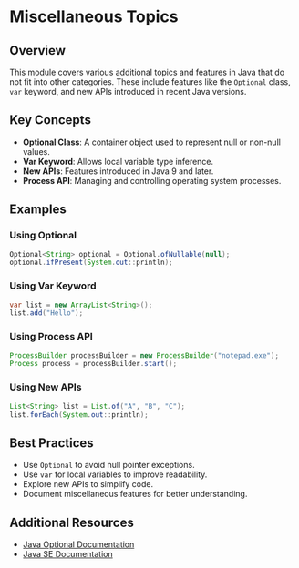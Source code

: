 # Miscellaneous Topics

## Overview
This module covers various additional topics and features in Java that do not fit into other categories. These include features like the `Optional` class, `var` keyword, and new APIs introduced in recent Java versions.

## Key Concepts

- **Optional Class**: A container object used to represent null or non-null values.
- **Var Keyword**: Allows local variable type inference.
- **New APIs**: Features introduced in Java 9 and later.
- **Process API**: Managing and controlling operating system processes.

## Examples

### Using Optional
```java
Optional<String> optional = Optional.ofNullable(null);
optional.ifPresent(System.out::println);
```

### Using Var Keyword
```java
var list = new ArrayList<String>();
list.add("Hello");
```

### Using Process API
```java
ProcessBuilder processBuilder = new ProcessBuilder("notepad.exe");
Process process = processBuilder.start();
```

### Using New APIs
```java
List<String> list = List.of("A", "B", "C");
list.forEach(System.out::println);
```

## Best Practices

- Use `Optional` to avoid null pointer exceptions.
- Use `var` for local variables to improve readability.
- Explore new APIs to simplify code.
- Document miscellaneous features for better understanding.

## Additional Resources

- [Java Optional Documentation](https://docs.oracle.com/javase/8/docs/api/java/util/Optional.html)
- [Java SE Documentation](https://docs.oracle.com/en/java/)
